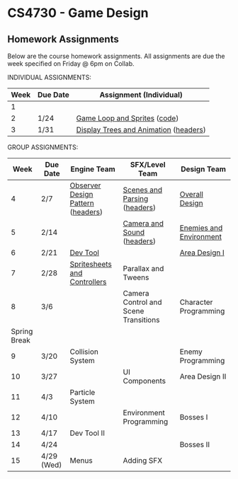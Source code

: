 CS4730 - Game Design
===============================

<a name="introduction"></a>Homework Assignments
--------------------------------------- 

Below are the course homework assignments. All assignments are due the week specified on Friday @ 6pm on Collab.

INDIVIDUAL ASSIGNMENTS:

| Week | Due Date | Assignment (Individual) |
|--------------|------------------|------------------|
|1|||
|2|1/24|<a href="./everyone/GameLoop.pdf">Game Loop and Sprites</a> (<a href="./code/starterCode.zip">code</a>)|
|3|1/31|<a href="./everyone/DisplayTreeAndAnimation.pdf">Display Trees and Animation</a> (<a href="./code/DisplayTreeAndAnimation.zip">headers</a>)|

GROUP ASSIGNMENTS:

| Week | Due Date | Engine Team | SFX/Level Team | Design Team |
|----|----|------------------|------------------|------------------|
|4|2/7|<a href="./engineTeam/ObserverDesignPattern.pdf">Observer Design Pattern</a> (<a href="./code/ObserverDesignPattern.zip">headers</a>)|<a href="./SFXLevelTeam/ScenesAndParsing.pdf">Scenes and Parsing</a> (<a href="./code/ScenesAndParsing.zip">headers</a>)|<a href="./designTeam/OverallDesign.pdf">Overall Design</a>|
|5|2/14||<a href="./SFXLevelTeam/cameraAndSound.pdf">Camera and Sound</a> (<a href="./sfxLevelTeam/cameraAndSound.zip">headers</a>)|<a href="./designTeam/EnemiesAndEnvironment.pdf">Enemies and Environment</a>|
|6|2/21|<a href="./engineTeam/DevelopmentTool.pdf">Dev Tool</a>||<a href="./designTeam/AreaDesign1.pdf">Area Design I</a>|
|7|2/28|<a href="./engineTeam/SpriteSheetsAndControllers.pdf">Spritesheets and Controllers</a>|Parallax and Tweens||
|8|3/6||Camera Control and Scene Transitions|Character Programming|
|Spring Break||||
|9|3/20|Collision System||Enemy Programming|
|10|3/27||UI Components|Area Design II|
|11|4/3|Particle System|||
|12|4/10||Environment Programming|Bosses I|
|13|4/17|Dev Tool II|||
|14|4/24|||Bosses II|
|15|4/29 (Wed)|Menus|Adding SFX||


